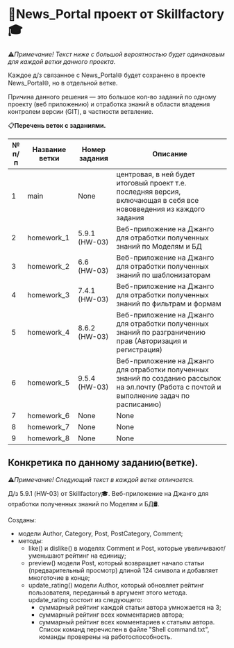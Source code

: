 # 📰News_Portal проект от Skillfactory🎓
⚠️*Примечание! Текст ниже с большой вероятностью будет одинаковым для каждой ветки данного проекта.*

Каждое д/з связанное с News_Portal🌐 будет сохранено в проекте News_Portal🌐, но в отдельной ветке. 

Причина данного решения — это большое кол-во заданий по одному проекту (веб приложению) и отработка знаний в области владения контролем версии (GIT), в частности ветвление.

📋**Перечень веток с заданиями.**

№ п/п| Название ветки| Номер задания| Описание
------------ | ------------ | ------------ | -------------
1| main| None| центровая, в ней будет итоговый проект т.е. последняя версия, включающая в себя все нововведения из каждого задания
2| homework_1| 5.9.1 (HW-03)| Веб-приложение на Джанго для отработки полученных знаний по Моделям и БД
3| homework_2| 6.6 (HW-03)| Веб-приложение на Джанго для отработки полученных знаний по шаблонизаторам
4| homework_3| 7.4.1 (HW-03)| Веб-приложение на Джанго для отработки полученных знаний по фильтрам и формам
5| homework_4| 8.6.2 (HW-03)| Веб-приложение на Джанго для отработки полученных знаний по разграничению прав (Авторизация и регистрация)
6| homework_5| 9.5.4 (HW-03)| Веб-приложение на Джанго для отработки полученных знаний по созданию рассылок на эл.почту (Работа с почтой и выполнение задач по расписанию)
7| homework_6| None| None
8| homework_7| None| None
9| homework_8| None| None

## Конкретика по данному заданию(ветке).

⚠️*Примечание! Следующий текст в каждой ветке отличается.*

Д/з 5.9.1 (HW-03) от Skillfactory🎓. Веб-приложение на Джанго для отработки полученных знаний по Моделям и БД🛢.

Созданы:
- модели Author, Category, Post, PostCategory, Comment;
- методы:
  - like() и dislike() в моделях Comment и Post, которые увеличивают/уменьшают рейтинг на единицу;
  - preview() модели Post, который возвращает начало статьи (предварительный просмотр) длиной 124 символа и добавляет многоточие в конце;
  - update_rating() модели Author, который обновляет рейтинг пользователя, переданный в аргумент этого метода. update_rating состоит из следующего:
    - суммарный рейтинг каждой статьи автора умножается на 3;
    - суммарный рейтинг всех комментариев автора;
    - суммарный рейтинг всех комментариев к статьям автора.
Список команд перечислен в файле "Shell command.txt", команды проверены на работоспособность.
